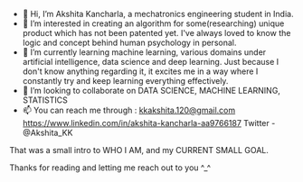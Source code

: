 - 👋 Hi, I’m Akshita Kancharla, a mechatronics engineering student in India.
- 👀 I’m interested in creating an algorithm for some(researching) unique product which has not been patented yet. I've always loved to know the logic and concept behind human psychology in personal.
- 🌱 I’m currently learning machine learning, various domains under artificial intelligence, data science and deep learning. Just because I don't know anything regarding it, it excites me in a way where I constantly try and keep learning everything effectively.
- 💞️ I’m looking to collaborate on DATA SCIENCE, MACHINE LEARNING, STATISTICS
- 📫 You can reach me through :
kkakshita.120@gmail.com
https://www.linkedin.com/in/akshita-kancharla-aa9766187
Twitter - @Akshita_KK

That was a small intro to WHO I AM, and my CURRENT SMALL GOAL.

Thanks for reading and letting me reach out to you ^_^

<!---
Akshita1210/Akshita1210 is a ✨ special ✨ repository because its `README.md` (this file) appears on your GitHub profile.
You can click the Preview link to take a look at your changes.
--->
